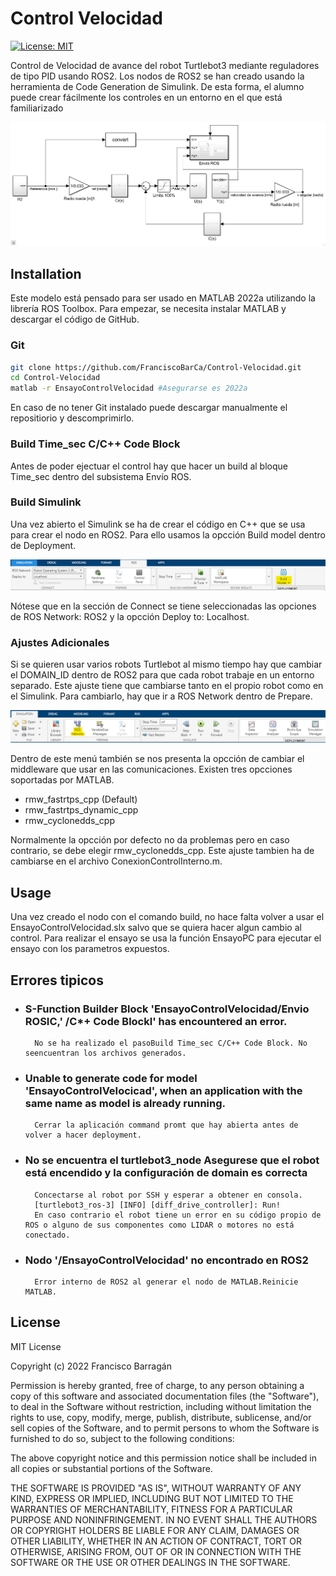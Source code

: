 # Control Velocidad

[![License: MIT](https://img.shields.io/badge/License-MIT-yellow.svg)](https://opensource.org/licenses/MIT)

Control de Velocidad de avance del robot Turtlebot3 mediante reguladores de tipo PID usando ROS2. Los nodos de ROS2 se han creado usando la herramienta de Code Generation de Simulink. De esta forma, el alumno puede crear fácilmente los controles en un entorno en el que está familiarizado

![Vista general del modelo](docs/model-overview.png)

## Installation

Este modelo está pensado para ser usado en MATLAB 2022a utilizando la librería ROS Toolbox.
Para empezar, se necesita instalar MATLAB y descargar el código de GitHub.

### Git

```bash
git clone https://github.com/FranciscoBarCa/Control-Velocidad.git
cd Control-Velocidad
matlab -r EnsayoControlVelocidad #Asegurarse es 2022a
```

En caso de no tener Git instalado puede descargar manualmente el repositiorio y descomprimirlo.

### Build Time_sec C/C++ Code Block

Antes de poder ejectuar el control hay que hacer un build al bloque Time_sec dentro del subsistema Envío ROS.

### Build Simulink

Una vez abierto el Simulink se ha de crear el código en C++ que se usa para crear el nodo en ROS2.
Para ello usamos la opcción Build model dentro de Deployment.

![Posición del botón build](docs/build-ribbon.png)

Nótese que en la sección de Connect se tiene seleccionadas las opciones de ROS Network: ROS2 y la opcción Deploy to: Localhost.

### Ajustes Adicionales

Si se quieren usar varios robots Turtlebot al mismo tiempo hay que cambiar el DOMAIN_ID dentro de ROS2 para que cada robot trabaje en un entorno separado. Este ajuste tiene que cambiarse tanto en el propio robot como en el Simulink. Para cambiarlo, hay que ir a ROS Network dentro de Prepare.

![Posición del botón build](docs/ros-ribbon.png)

Dentro de este menú también se nos presenta la opcción de cambiar el middleware que usar en las comunicaciones. Existen tres opcciones soportadas por MATLAB.

- rmw_fastrtps_cpp (Default)
- rmw_fastrtps_dynamic_cpp
- rmw_cyclonedds_cpp

Normalmente la opcción por defecto no da problemas pero en caso contrario, se debe elegir rmw_cyclonedds_cpp. Este ajuste tambien ha de cambiarse en el archivo ConexionControlInterno.m.

## Usage

Una vez creado el nodo con el comando build, no hace falta volver a usar el EnsayoControlVelocidad.slx salvo que se quiera hacer algun cambio al control.
Para realizar el ensayo se usa la función EnsayoPC para ejecutar el ensayo con los parametros expuestos.

## Errores tipicos

- ### S-Function Builder Block 'EnsayoControIVeIocidad/Envio ROSIC,' /C\*+ Code Blockl' has encountered an error.
        No se ha realizado el pasoBuild Time_sec C/C++ Code Block. No seencuentran los archivos generados.
- ### Unable to generate code for model 'EnsayoControIVeIocicad', when an application with the same name as model is already running.
        Cerrar la aplicación command promt que hay abierta antes de volver a hacer deployment.
- ### No se encuentra el turtlebot3_node Asegurese que el robot está encendido y la configuración de domain es correcta
        Concectarse al robot por SSH y esperar a obtener en consola.
        [turtlebot3_ros-3] [INFO] [diff_drive_controller]: Run!
        En caso contrario el robot tiene un error en su código propio de ROS o alguno de sus componentes como LIDAR o motores no está conectado.
- ### Nodo '/EnsayoControlVelocidad' no encontrado en ROS2
        Error interno de ROS2 al generar el nodo de MATLAB.Reinicie MATLAB.

## License

MIT License

Copyright (c) 2022 Francisco Barragán

Permission is hereby granted, free of charge, to any person obtaining a copy
of this software and associated documentation files (the "Software"), to deal
in the Software without restriction, including without limitation the rights
to use, copy, modify, merge, publish, distribute, sublicense, and/or sell
copies of the Software, and to permit persons to whom the Software is
furnished to do so, subject to the following conditions:

The above copyright notice and this permission notice shall be included in all
copies or substantial portions of the Software.

THE SOFTWARE IS PROVIDED "AS IS", WITHOUT WARRANTY OF ANY KIND, EXPRESS OR
IMPLIED, INCLUDING BUT NOT LIMITED TO THE WARRANTIES OF MERCHANTABILITY,
FITNESS FOR A PARTICULAR PURPOSE AND NONINFRINGEMENT. IN NO EVENT SHALL THE
AUTHORS OR COPYRIGHT HOLDERS BE LIABLE FOR ANY CLAIM, DAMAGES OR OTHER
LIABILITY, WHETHER IN AN ACTION OF CONTRACT, TORT OR OTHERWISE, ARISING FROM,
OUT OF OR IN CONNECTION WITH THE SOFTWARE OR THE USE OR OTHER DEALINGS IN THE
SOFTWARE.
